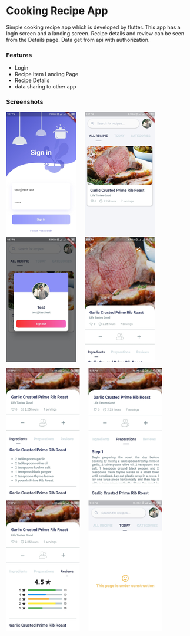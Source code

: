 # Cooking Recipe App

Simple cooking recipe app which is developed by flutter. This app has a login screen and a landing screen. Recipe details and review can be seen from the Details page. Data get from api with authorization.

### Features

- Login
- Recipe Item Landing Page
- Recipe Details 
- data sharing to other app

### Screenshots

<img src="screenshots/login.jpg" width="190"> &nbsp;&nbsp;&nbsp;&nbsp; <img src="screenshots/landing_page.jpg" width="190"> &nbsp;&nbsp;&nbsp;&nbsp; <img src="screenshots/user.jpg" width="190"> &nbsp;&nbsp;&nbsp;&nbsp; <img src="screenshots/details.jpg" width="190">  

<img src="screenshots/ingredients.jpg" width="200"> &nbsp;&nbsp;&nbsp;&nbsp; <img src="screenshots/preparations.jpg" width="200"> &nbsp;&nbsp;&nbsp;&nbsp; <img src="screenshots/review.jpg" width="200"> &nbsp;&nbsp;&nbsp;&nbsp; <img src="screenshots/today.jpg" width="200">
